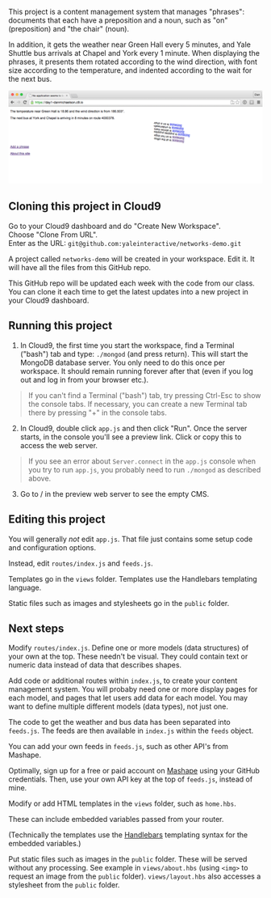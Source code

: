 This project is a content management system that manages "phrases":
documents that each have a preposition and a noun, such as "on" (preposition) and "the chair" (noun).

In addition, it gets the weather near Green Hall every 5 minutes, and Yale Shuttle bus arrivals
at Chapel and York every 1 minute. When displaying the phrases, it presents them rotated according
to the wind direction, with font size according to the temperature, and indented according to the 
wait for the next bus.

![screenshot](screenshot.png)

## Cloning this project in Cloud9

Go to your Cloud9 dashboard and do "Create New Workspace".  
Choose "Clone From URL".  
Enter as the URL: `git@github.com:yaleinteractive/networks-demo.git`

A project called `networks-demo` will be created in your workspace. Edit it. It will have all the files from this GitHub repo.

This GitHub repo will be updated each week with the code from our class. You can clone it each time to get the latest updates into a new project in your Cloud9 dashboard.

## Running this project

1. In Cloud9, the first time you start the workspace, find a Terminal ("bash") tab and type:
`./mongod`
(and press return).
This will start the MongoDB database server. You only need to do this once per workspace.
It should remain running forever after that (even if you log out and log in from your browser etc.).

> If you can't find a Terminal ("bash") tab, try pressing Ctrl-Esc to show the console tabs.
> If necessary, you can create a new Terminal tab there by pressing "+" in the console tabs.

2. In Cloud9, double click `app.js` and then click "Run". Once the server starts, 
in the console you'll see a preview link. Click or copy this to access the web server.

> If you see an error about `Server.connect` in the `app.js` console when you try to run `app.js`, you probably
> need to run `./mongod` as described above.

3. Go to / in the preview web server to see the empty CMS.

## Editing this project

You will generally *not* edit `app.js`. That file just contains some setup code and configuration options.

Instead, edit `routes/index.js` and `feeds.js`.

Templates go in the `views` folder. Templates use the Handlebars templating language.

Static files such as images and stylesheets go in the `public` folder.

## Next steps

Modify `routes/index.js`. Define one or more models (data structures) of your own at the top.
These needn't be visual. They could contain text or numeric data instead of data that describes shapes.

Add code or additional routes within `index.js`, to create your content management system. You will
probaby need one or more display pages for each model, and pages that let users add data for each model.
You may want to define multiple different models (data types), not just one.

The code to get the weather and bus data has been separated into `feeds.js`. The feeds are then available
in `index.js` within the `feeds` object.

You can add your own feeds in `feeds.js`, such as other API's from Mashape.

Optimally, sign up for a free or paid account on [Mashape](https://www.mashape.com/) using your GitHub
credentials. Then, use your own API key at the top of `feeds.js`, instead of mine.

Modify or add HTML templates in the `views` folder, such as `home.hbs`.

These can include embedded variables passed from your router.

(Technically the templates use the [Handlebars](http://handlebarsjs.com/) templating syntax for the embedded variables.)

Put static files such as images in the `public` folder. These will be served without any processing. See example
in `views/about.hbs` (using `<img>` to request an image from the `public` folder). 
`views/layout.hbs` also accesses a stylesheet from the `public` folder.
